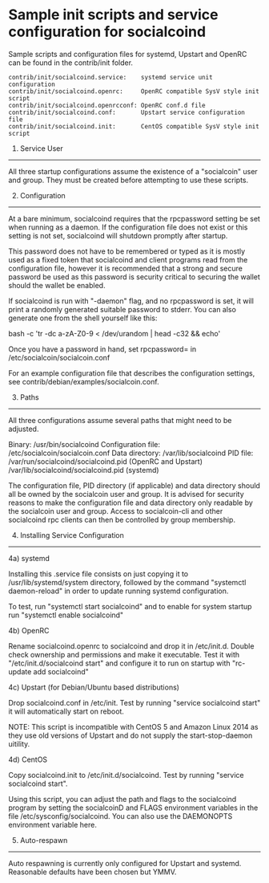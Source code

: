 Sample init scripts and service configuration for socialcoind
==========================================================

Sample scripts and configuration files for systemd, Upstart and OpenRC
can be found in the contrib/init folder.

    contrib/init/socialcoind.service:    systemd service unit configuration
    contrib/init/socialcoind.openrc:     OpenRC compatible SysV style init script
    contrib/init/socialcoind.openrcconf: OpenRC conf.d file
    contrib/init/socialcoind.conf:       Upstart service configuration file
    contrib/init/socialcoind.init:       CentOS compatible SysV style init script

1. Service User
---------------------------------

All three startup configurations assume the existence of a "socialcoin" user
and group.  They must be created before attempting to use these scripts.

2. Configuration
---------------------------------

At a bare minimum, socialcoind requires that the rpcpassword setting be set
when running as a daemon.  If the configuration file does not exist or this
setting is not set, socialcoind will shutdown promptly after startup.

This password does not have to be remembered or typed as it is mostly used
as a fixed token that socialcoind and client programs read from the configuration
file, however it is recommended that a strong and secure password be used
as this password is security critical to securing the wallet should the
wallet be enabled.

If socialcoind is run with "-daemon" flag, and no rpcpassword is set, it will
print a randomly generated suitable password to stderr.  You can also
generate one from the shell yourself like this:

bash -c 'tr -dc a-zA-Z0-9 < /dev/urandom | head -c32 && echo'

Once you have a password in hand, set rpcpassword= in /etc/socialcoin/socialcoin.conf

For an example configuration file that describes the configuration settings,
see contrib/debian/examples/socialcoin.conf.

3. Paths
---------------------------------

All three configurations assume several paths that might need to be adjusted.

Binary:              /usr/bin/socialcoind
Configuration file:  /etc/socialcoin/socialcoin.conf
Data directory:      /var/lib/socialcoind
PID file:            /var/run/socialcoind/socialcoind.pid (OpenRC and Upstart)
                     /var/lib/socialcoind/socialcoind.pid (systemd)

The configuration file, PID directory (if applicable) and data directory
should all be owned by the socialcoin user and group.  It is advised for security
reasons to make the configuration file and data directory only readable by the
socialcoin user and group.  Access to socialcoin-cli and other socialcoind rpc clients
can then be controlled by group membership.

4. Installing Service Configuration
-----------------------------------

4a) systemd

Installing this .service file consists on just copying it to
/usr/lib/systemd/system directory, followed by the command
"systemctl daemon-reload" in order to update running systemd configuration.

To test, run "systemctl start socialcoind" and to enable for system startup run
"systemctl enable socialcoind"

4b) OpenRC

Rename socialcoind.openrc to socialcoind and drop it in /etc/init.d.  Double
check ownership and permissions and make it executable.  Test it with
"/etc/init.d/socialcoind start" and configure it to run on startup with
"rc-update add socialcoind"

4c) Upstart (for Debian/Ubuntu based distributions)

Drop socialcoind.conf in /etc/init.  Test by running "service socialcoind start"
it will automatically start on reboot.

NOTE: This script is incompatible with CentOS 5 and Amazon Linux 2014 as they
use old versions of Upstart and do not supply the start-stop-daemon uitility.

4d) CentOS

Copy socialcoind.init to /etc/init.d/socialcoind. Test by running "service socialcoind start".

Using this script, you can adjust the path and flags to the socialcoind program by
setting the socialcoinD and FLAGS environment variables in the file
/etc/sysconfig/socialcoind. You can also use the DAEMONOPTS environment variable here.

5. Auto-respawn
-----------------------------------

Auto respawning is currently only configured for Upstart and systemd.
Reasonable defaults have been chosen but YMMV.
